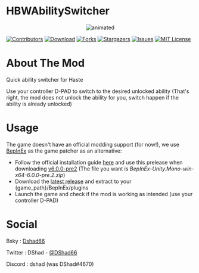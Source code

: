 # HBWAbilitySwitcher

<p align="center">
  <img src="images/demo.gif" alt="animated" />
</p>

<!-- Shield -->

[![Contributors][contributors-shield]][contributors-url]
[![Download][download-shield]][download-url]
[![Forks][forks-shield]][forks-url]
[![Stargazers][stars-shield]][stars-url]
[![Issues][issues-shield]][issues-url]
[![MIT License][license-shield]][license-url]

# About The Mod

Quick ability switcher for Haste

Use your controller D-PAD to switch to the desired unlocked ability (That's right, the mod does not unlock the ability for you, switch happen if the ability is already unlocked)

# Usage

The game doesn't have an official modding support (for now!), we use [BepInEx](https://github.com/BepInEx/BepInEx) as the game patcher as an alternative:

- Follow the official installation guide [here](https://docs.bepinex.dev/articles/user_guide/installation/index.html) and use this prelease when downloading [v6.0.0-pre2](https://github.com/BepInEx/BepInEx/releases/tag/v6.0.0-pre.2) (The file you want is _BepInEx-Unity.Mono-win-x64-6.0.0-pre.2.zip_)
- Download the [latest release](https://github.com/Fcornaire/HBWAbilitySwitcher/releases/latest) and extract to your {game_path}/BepInEx/plugins
- Launch the game and check if the mod is working as intended (use your controller D-PAD)

# Social

Bsky : [Dshad66](https://bsky.app/profile/dshad66.bsky.social)

Twitter : DShad - [@DShad66](https://twitter.com/DShad66)

Discord : dshad (was DShad#4670)

<!-- MARKDOWN LINKS & IMAGES -->
<!-- https://www.markdownguide.org/basic-syntax/#reference-style-links -->

[contributors-shield]: https://img.shields.io/github/contributors/Fcornaire/HBWAbilitySwitcher.svg?style=for-the-badge
[contributors-url]: https://github.com/Fcornaire/HBWAbilitySwitcher/graphs/contributors
[forks-shield]: https://img.shields.io/github/forks/Fcornaire/HBWAbilitySwitcher.svg?style=for-the-badge
[forks-url]: https://github.com/Fcornaire/HBWAbilitySwitcher/network/members
[stars-shield]: https://img.shields.io/github/stars/Fcornaire/HBWAbilitySwitcher.svg?style=for-the-badge
[stars-url]: https://github.com/Fcornaire/HBWAbilitySwitcher/stargazers
[issues-shield]: https://img.shields.io/github/issues/Fcornaire/HBWAbilitySwitcher.svg?style=for-the-badge
[issues-url]: https://github.com/Fcornaire/HBWAbilitySwitcher/issues
[license-shield]: https://img.shields.io/github/license/Fcornaire/HBWAbilitySwitcher.svg?style=for-the-badge
[download-shield]: https://img.shields.io/github/downloads/Fcornaire/HBWAbilitySwitcher/total?style=for-the-badge
[download-url]: https://github.com/Fcornaire/HBWAbilitySwitcher/releases
[license-url]: https://github.com/Fcornaire/HBWAbilitySwitcher/blob/master/LICENSE.txt
